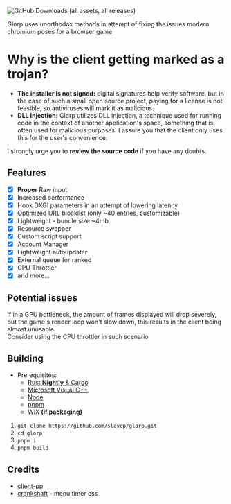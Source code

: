 ![GitHub Downloads (all assets, all releases)](https://img.shields.io/github/downloads/slavcp/glorp/total)<br>

Glorp uses unorthodox methods in attempt of fixing the issues modern chromium poses for a browser game

# Why is the client getting marked as a trojan?

- **The installer is not signed:** digital signatures help verify software, but in the case of such a small open source project, paying for a license is not feasible, so antiviruses will mark it as malicious.
- **DLL Injection:** Glorp utilizes DLL injection, a technique used for running code in the context of another application's space, something that is often used for malicious purposes. I assure you that the client only uses this for the user's convenience.

I strongly urge you to **review the source code** if you have any doubts.

## Features

- [x] **Proper** Raw input
- [x] Increased performance
- [x] Hook DXGI parameters in an attempt of lowering latency
- [x] Optimized URL blocklist (only ~40 entries, customizable)
- [x] Lightweight - bundle size ~4mb
- [x] Resource swapper
- [x] Custom script support
- [x] Account Manager
- [x] Lightweight autoupdater
- [x] External queue for ranked 
- [x] CPU Throttler
- [x] and more...

## Potential issues

If in a GPU bottleneck, the amount of frames displayed will drop severely, but the game's render loop won't slow down, this results in the client being almost unusable. <br>
Consider using the CPU throttler in such scenario

## Building

- Prerequisites:
  - [Rust **Nightly** & Cargo](https://rustup.rs/)
  - [Microsoft Visual C++](https://visualstudio.microsoft.com/downloads/)
  - [Node](https://nodejs.org/)
  - [pnpm](https://pnpm.io/installation)
  - [WiX **(if packaging)**](https://github.com/wixtoolset/wix/releases)

1. `git clone https://github.com/slavcp/glorp.git`
2. `cd glorp`
3. `pnpm i`
4. `pnpm build`

## Credits

- [client-pp](https://github.com/6ct/clientpp)
- [crankshaft](https://github.com/KraXen72/crankshaft) - menu timer css
